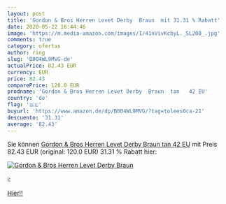 ```yaml
---
layout: post
title: 'Gordon & Bros Herren Levet Derby  Braun  mit 31.31 % Rabatt'
date: 2020-05-22 16:44:46
image: 'https://m.media-amazon.com/images/I/41nVivKcbyL._SL200_.jpg'
comments: true
category: ofertas
author: ring
slug: 'B004WL9MVG-de'
actualPrice: 82.43 EUR
currency: EUR
price: 82.43
comparePrice: 120.0 EUR
prodname: 'Gordon & Bros Herren Levet Derby  Braun  tan   42 EU'
country: 'de'
flag: '🇩🇪'
buyurl: 'https://www.amazon.de/dp/B004WL9MVG/?tag=tolees0ca-21'
descuento: '31.31'
average: '82.43'
---
```


Sie können [Gordon & Bros Herren Levet Derby  Braun  tan   42 EU](https://www.amazon.de/dp/B004WL9MVG/?tag=tolees0ca-21) mit Preis 82.43 EUR (original: 120.0 EUR) 31.31 % Rabatt hier:

[![Gordon & Bros Herren Levet Derby  Braun ](https://m.media-amazon.com/images/I/41nVivKcbyL._SL200_.jpg)](https://www.amazon.de/dp/B004WL9MVG/?tag=tolees0ca-21)

ℹ️:


[Hier!!](https://www.amazon.de/dp/B004WL9MVG/?tag=tolees0ca-21)
